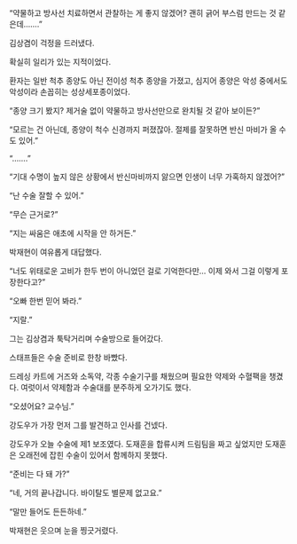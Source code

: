 “약물하고 방사선 치료하면서 관찰하는 게 좋지 않겠어? 괜히 긁어 부스럼 만드는 것 같은데…….”

김상겸이 걱정을 드러냈다.

확실히 일리가 있는 지적이었다.

환자는 일반 척추 종양도 아닌 전이성 척추 종양을 가졌고, 심지어 종양은 악성 중에서도 악성이라 손꼽히는 성상세포종이었다.

“종양 크기 봤지? 제거술 없이 약물하고 방사선만으로 완치될 것 같아 보이든?”

“모르는 건 아닌데, 종양이 척수 신경까지 퍼졌잖아. 절제를 잘못하면 반신 마비가 올 수도 있어.”

“…….”

“기대 수명이 높지 않은 상황에서 반신마비까지 앓으면 인생이 너무 가혹하지 않겠어?”

“난 수술 잘할 수 있어.”

“무슨 근거로?”

“지는 싸움은 애초에 시작을 안 하거든.”

박재현이 여유롭게 대답했다.

“너도 위태로운 고비가 한두 번이 아니었던 걸로 기억한다만… 이제 와서 그걸 이렇게 포장한다고?”

“오빠 한번 믿어 봐라.”

“지랄.”

그는 김상겸과 툭탁거리며 수술방으로 들어갔다.

스태프들은 수술 준비로 한창 바빴다.

드레싱 카트에 거즈와 소독약, 각종 수술기구를 채웠으며 필요한 약제와 수혈팩을 챙겼다. 여럿이서 약제함과 수술대를 분주하게 오가기도 했다.

“오셨어요? 교수님.”

강도우가 가장 먼저 그를 발견하고 인사를 건넸다.

강도우가 오늘 수술에 제1 보조였다. 도재훈을 합류시켜 드림팀을 짜고 싶었지만 도재훈은 오래전에 잡힌 수술이 있어서 함께하지 못했다.

“준비는 다 돼 가?”

“네, 거의 끝나갑니다. 바이탈도 별문제 없고요.”

“말만 들어도 든든하네.”

박재현은 웃으며 눈을 찡긋거렸다.